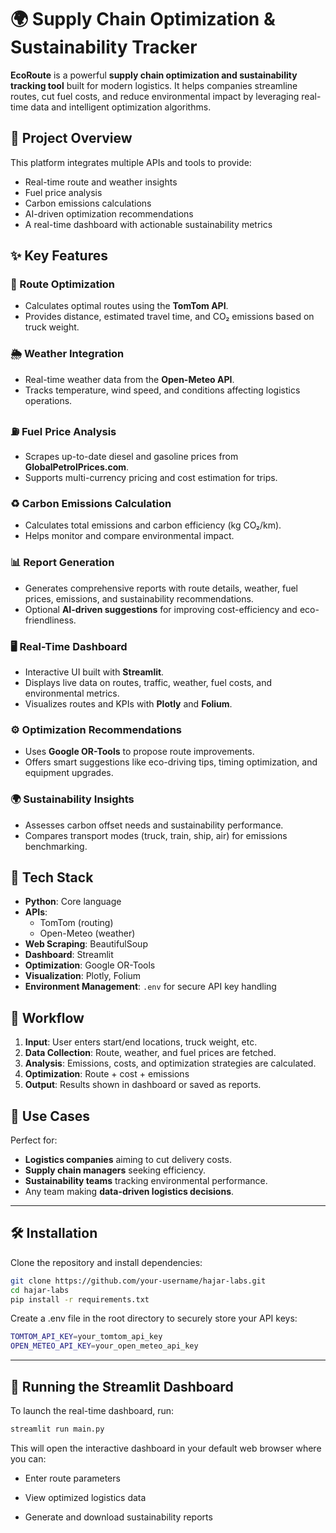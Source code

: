 # 🌍 Supply Chain Optimization & Sustainability Tracker

**EcoRoute** is a powerful **supply chain optimization and sustainability tracking tool** built for modern logistics. It helps companies streamline routes, cut fuel costs, and reduce environmental impact by leveraging real-time data and intelligent optimization algorithms.

## 🚀 Project Overview

This platform integrates multiple APIs and tools to provide:
- Real-time route and weather insights
- Fuel price analysis
- Carbon emissions calculations
- AI-driven optimization recommendations
- A real-time dashboard with actionable sustainability metrics

## ✨ Key Features

### 📍 Route Optimization
- Calculates optimal routes using the **TomTom API**.
- Provides distance, estimated travel time, and CO₂ emissions based on truck weight.

### 🌦️ Weather Integration
- Real-time weather data from the **Open-Meteo API**.
- Tracks temperature, wind speed, and conditions affecting logistics operations.

### ⛽ Fuel Price Analysis
- Scrapes up-to-date diesel and gasoline prices from **GlobalPetrolPrices.com**.
- Supports multi-currency pricing and cost estimation for trips.

### ♻️ Carbon Emissions Calculation
- Calculates total emissions and carbon efficiency (kg CO₂/km).
- Helps monitor and compare environmental impact.

### 📊 Report Generation
- Generates comprehensive reports with route details, weather, fuel prices, emissions, and sustainability recommendations.
- Optional **AI-driven suggestions** for improving cost-efficiency and eco-friendliness.

### 🖥️ Real-Time Dashboard
- Interactive UI built with **Streamlit**.
- Displays live data on routes, traffic, weather, fuel costs, and environmental metrics.
- Visualizes routes and KPIs with **Plotly** and **Folium**.

### ⚙️ Optimization Recommendations
- Uses **Google OR-Tools** to propose route improvements.
- Offers smart suggestions like eco-driving tips, timing optimization, and equipment upgrades.

### 🌍 Sustainability Insights
- Assesses carbon offset needs and sustainability performance.
- Compares transport modes (truck, train, ship, air) for emissions benchmarking.

## 🧰 Tech Stack

- **Python**: Core language
- **APIs**:
  - TomTom (routing)
  - Open-Meteo (weather)
- **Web Scraping**: BeautifulSoup
- **Dashboard**: Streamlit
- **Optimization**: Google OR-Tools
- **Visualization**: Plotly, Folium
- **Environment Management**: `.env` for secure API key handling

## 🔄 Workflow

1. **Input**: User enters start/end locations, truck weight, etc.
2. **Data Collection**: Route, weather, and fuel prices are fetched.
3. **Analysis**: Emissions, costs, and optimization strategies are calculated.
4. **Optimization**: Route + cost + emissions
5. **Output**: Results shown in dashboard or saved as reports.

## 💼 Use Cases

Perfect for:
- **Logistics companies** aiming to cut delivery costs.
- **Supply chain managers** seeking efficiency.
- **Sustainability teams** tracking environmental performance.
- Any team making **data-driven logistics decisions**.

---

## 🛠️ Installation

Clone the repository and install dependencies:

```bash
git clone https://github.com/your-username/hajar-labs.git
cd hajar-labs
pip install -r requirements.txt
```

Create a .env file in the root directory to securely store your API keys:
```bash
TOMTOM_API_KEY=your_tomtom_api_key
OPEN_METEO_API_KEY=your_open_meteo_api_key
```

---

## 🚦 Running the Streamlit Dashboard
To launch the real-time dashboard, run:
```bash
streamlit run main.py
```
This will open the interactive dashboard in your default web browser where you can:

- Enter route parameters

- View optimized logistics data

- Generate and download sustainability reports
